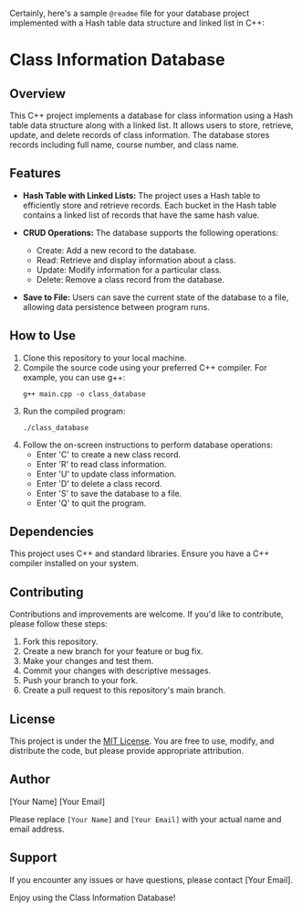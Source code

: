 Certainly, here's a sample `@readme` file for your database project implemented with a Hash table data structure and linked list in C++:

# Class Information Database

## Overview
This C++ project implements a database for class information using a Hash table data structure along with a linked list. It allows users to store, retrieve, update, and delete records of class information. The database stores records including full name, course number, and class name.

## Features
- **Hash Table with Linked Lists:** The project uses a Hash table to efficiently store and retrieve records. Each bucket in the Hash table contains a linked list of records that have the same hash value.

- **CRUD Operations:** The database supports the following operations:
  - Create: Add a new record to the database.
  - Read: Retrieve and display information about a class.
  - Update: Modify information for a particular class.
  - Delete: Remove a class record from the database.

- **Save to File:** Users can save the current state of the database to a file, allowing data persistence between program runs.

## How to Use
1. Clone this repository to your local machine.
2. Compile the source code using your preferred C++ compiler. For example, you can use g++:
   ```shell
   g++ main.cpp -o class_database
   ```
3. Run the compiled program:
   ```shell
   ./class_database
   ```
4. Follow the on-screen instructions to perform database operations:
   - Enter 'C' to create a new class record.
   - Enter 'R' to read class information.
   - Enter 'U' to update class information.
   - Enter 'D' to delete a class record.
   - Enter 'S' to save the database to a file.
   - Enter 'Q' to quit the program.

## Dependencies
This project uses C++ and standard libraries. Ensure you have a C++ compiler installed on your system.

## Contributing
Contributions and improvements are welcome. If you'd like to contribute, please follow these steps:
1. Fork this repository.
2. Create a new branch for your feature or bug fix.
3. Make your changes and test them.
4. Commit your changes with descriptive messages.
5. Push your branch to your fork.
6. Create a pull request to this repository's main branch.

## License
This project is under the [MIT License](LICENSE). You are free to use, modify, and distribute the code, but please provide appropriate attribution.

## Author
[Your Name]
[Your Email]

Please replace `[Your Name]` and `[Your Email]` with your actual name and email address.

## Support
If you encounter any issues or have questions, please contact [Your Email].

Enjoy using the Class Information Database!
